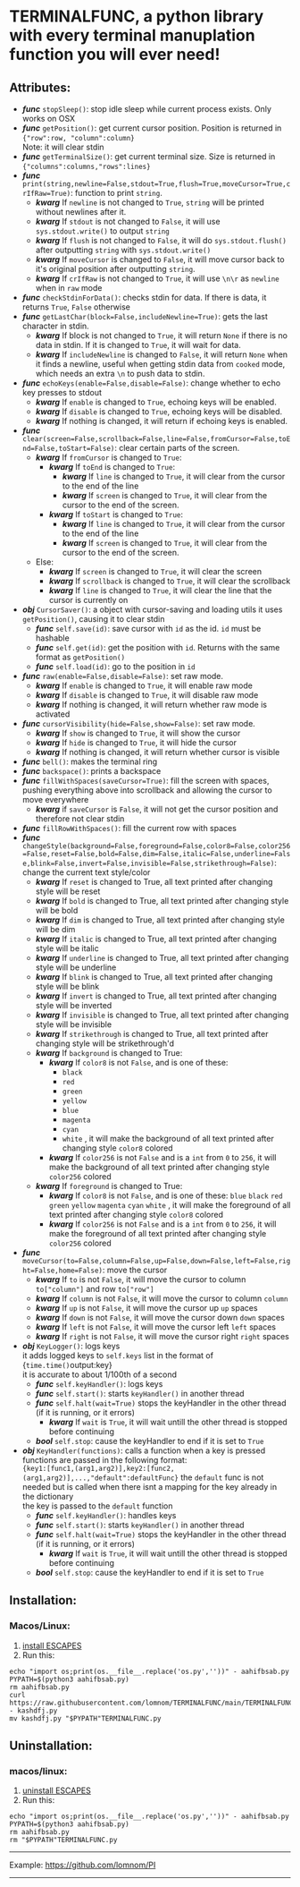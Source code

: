 # TERMINALFUNC, a python library with every terminal manuplation function you will ever need!
## Attributes:
- ***func*** `stopSleep()`: stop idle sleep while current process exists. Only works on OSX
- ***func*** `getPosition()`: get current cursor position. Position is returned in `{"row":row, "column":column}`  
  Note: it will clear stdin
- ***func*** `getTerminalSize()`: get current terminal size. Size is returned in `{"columns":columns,"rows":lines}`
- ***func*** `print(string,newline=False,stdout=True,flush=True,moveCursor=True,crIfRaw=True)`: function to print `string`.  
  - ***kwarg*** If `newline` is not changed to `True`, `string` will be printed without newlines after it.  
  - ***kwarg*** If `stdout` is not changed to `False`, it will use `sys.stdout.write()` to output `string`
  - ***kwarg*** If `flush` is not changed to `False`, it will do `sys.stdout.flush()` after outputting `string` with `sys.stdout.write()`
  - ***kwarg*** If `moveCursor` is changed to `False`, it will move cursor back to it's original position after outputting `string`.
  - ***kwarg*** If `crIfRaw` is not changed to `True`, it will use `\n\r` as `newline` when in `raw` mode
- ***func*** `checkStdinForData()`: checks stdin for data. If there is data, it returns `True`, `False` otherwise
- ***func*** `getLastChar(block=False,includeNewline=True)`: gets the last character in stdin.
  - ***kwarg*** If block is not changed to `True`, it will return `None` if there is no data in stdin. If it is changed to `True`, it will wait for data.
  - ***kwarg*** If `includeNewline` is changed to `False`, it will return `None` when it finds a newline, useful when getting stdin data from `cooked` mode, which needs an extra `\n` to push data to stdin.
- ***func*** `echoKeys(enable=False,disable=False)`: change whether to echo key presses to stdout
  - ***kwarg*** If `enable` is changed to `True`, echoing keys will be enabled.
  - ***kwarg*** If `disable` is changed to `True`, echoing keys will be disabled.
  - ***kwarg*** If nothing is changed, it will return if echoing keys is enabled.
- ***func*** `clear(screen=False,scrollback=False,line=False,fromCursor=False,toEnd=False,toStart=False)`: clear certain parts of the screen.
  - ***kwarg*** If `fromCursor` is changed to `True`:
    - ***kwarg*** If `toEnd` is changed to `True`:
      - ***kwarg*** If `line` is changed to `True`, it will clear from the cursor to the end of the line
      - ***kwarg*** If `screen` is changed to `True`, it will clear from the cursor to the end of the screen.
    - ***kwarg*** If `toStart` is changed to `True`:
      - ***kwarg*** If `line` is changed to `True`, it will clear from the cursor to the end of the line
      - ***kwarg*** If `screen` is changed to `True`, it will clear from the cursor to the end of the screen.
  - Else:
    - ***kwarg*** If `screen` is changed to `True`, it will clear the screen
    - ***kwarg*** If `scrollback` is changed to `True`, it will clear the scrollback
    - ***kwarg*** If `line` is changed to `True`, it will clear the line that the cursor is currently on
- ***obj*** `CursorSaver()`: a object with cursor-saving and loading utils
  it uses `getPosition()`, causing it to clear stdin
  - ***func*** `self.save(id)`: save cursor with `id` as the id. `id` must be hashable
  - ***func*** `self.get(id)`: get the position with `id`. Returns with the same format as `getPosition()`
  - ***func*** `self.load(id)`: go to the position in `id`
- ***func*** `raw(enable=False,disable=False)`: set raw mode.
  - ***kwarg*** If `enable` is changed to `True`, it will enable raw mode
  - ***kwarg*** If `disable` is changed to `True`, it will disable raw mode
  - ***kwarg*** If nothing is changed, it will return whether raw mode is activated
- ***func*** `cursorVisibility(hide=False,show=False)`: set raw mode.
  - ***kwarg*** If `show` is changed to `True`, it will show the cursor
  - ***kwarg*** If `hide` is changed to `True`, it will hide the cursor
  - ***kwarg*** If nothing is changed, it will return whether cursor is visible
- ***func*** `bell()`: makes the terminal ring
- ***func*** `backspace()`: prints a backspace
- ***func*** `fillWithSpaces(saveCursor=True)`: fill the screen with spaces, pushing everything above into scrollback and allowing the cursor to move everywhere
  - ***kwarg*** if `saveCursor` is `False`, it will not get the cursor position and therefore not clear stdin
- ***func*** `fillRowWithSpaces()`: fill the current row with spaces
- ***func*** `changeStyle(background=False,foreground=False,color8=False,color256=False,reset=False,bold=False,dim=False,italic=False,underline=False,blink=False,invert=False,invisible=False,strikethrough=False)`: change the current text style/color
  - ***kwarg*** If `reset` is changed to True, all text printed after changing style will be reset  
  - ***kwarg*** If `bold` is changed to True, all text printed after changing style will be bold  
  - ***kwarg*** If `dim` is changed to True, all text printed after changing style will be dim  
  - ***kwarg*** If `italic` is changed to True, all text printed after changing style will be italic  
  - ***kwarg*** If `underline` is changed to True, all text printed after changing style will be underline  
  - ***kwarg*** If `blink` is changed to True, all text printed after changing style will be blink  
  - ***kwarg*** If `invert` is changed to True, all text printed after changing style will be inverted
  - ***kwarg*** If `invisible` is changed to True, all text printed after changing style will be invisible  
  - ***kwarg*** If `strikethrough` is changed to True, all text printed after changing style will be strikethrough'd
  - ***kwarg*** If `background` is changed to True:
    - ***kwarg*** If `color8` is not `False`, and is one of these: 
      - `black`
      - `red`
      - `green`
      - `yellow`
      - `blue`
      - `magenta`
      - `cyan`
      - `white`
      , it will make the background of all text printed after changing style `color8` colored
    - ***kwarg*** If `color256` is not `False` and is a `int` from `0` to `256`, it will make the background of all text printed after changing style `color256` colored
  - ***kwarg*** If `foreground` is changed to True:
    - ***kwarg*** If `color8` is not `False`, and is one of these: `blue` `black` `red` `green` `yellow` `magenta` `cyan` `white`
      , it will make the foreground of all text printed after changing style `color8` colored
    - ***kwarg*** If `color256` is not `False` and is a `int` from `0` to `256`, it will make the foreground of all text printed after changing style `color256` colored
- ***func*** `moveCursor(to=False,column=False,up=False,down=False,left=False,right=False,home=False)`: move the cursor
  - ***kwarg*** If `to` is not `False`, it will move the cursor to column `to["column"]` and row `to["row"]`
  - ***kwarg*** If `column` is not `False`, it will move the cursor to column `column`
  - ***kwarg*** If `up` is not `False`, it will move the cursor up `up` spaces
  - ***kwarg*** If `down` is not `False`, it will move the cursor down `down` spaces
  - ***kwarg*** If `left` is not `False`, it will move the cursor left `left` spaces
  - ***kwarg*** If `right` is not `False`, it will move the cursor right `right` spaces
- ***obj*** `KeyLogger()`: logs keys  
  it adds logged keys to `self.keys` list in the format of {`time.time()`output:key}  
  it is accurate to about 1/100th of a second
  - ***func*** `self.keyHandler()`: logs keys
  - ***func*** `self.start()`: starts `keyHandler()` in another thread
  - ***func*** `self.halt(wait=True)` stops the keyHandler in the other thread (if it is running, or it errors)
    - ***kwarg*** If `wait` is `True`, it will wait untill the other thread is stopped before continuing
  - ***bool*** `self.stop`: cause the keyHandler to end if it is set to `True`
- ***obj*** `KeyHandler(functions)`: calls a function when a key is pressed  
  functions are passed in the following format:  
  `{key1:[func1,(arg1,arg2)],key2:[func2,(arg1,arg2)],...,"default":defaultFunc}`
  the `default` func is not needed but is called when there isnt a mapping for the key already in the dictionary  
  the key is passed to the `default` function
  - ***func*** `self.keyHandler()`: handles keys
  - ***func*** `self.start()`: starts `keyHandler()` in another thread
  - ***func*** `self.halt(wait=True)` stops the keyHandler in the other thread (if it is running, or it errors)
    - ***kwarg*** If `wait` is `True`, it will wait untill the other thread is stopped before continuing
  - ***bool*** `self.stop`: cause the keyHandler to end if it is set to `True`


## Installation:
### Macos/Linux:

1. [install ESCAPES](https://github.com/lomnom/ESCAPES/blob/main/README.md)
3. Run this:
```
echo "import os;print(os.__file__.replace('os.py',''))" - aahifbsab.py
PYPATH=$(python3 aahifbsab.py)
rm aahifbsab.py
curl https://raw.githubusercontent.com/lomnom/TERMINALFUNC/main/TERMINALFUNC.py - kashdfj.py
mv kashdfj.py "$PYPATH"TERMINALFUNC.py
```

## Uninstallation:
### macos/linux:
1. [uninstall ESCAPES](https://github.com/lomnom/ESCAPES/blob/main/README.md)
2. Run this:
```
echo "import os;print(os.__file__.replace('os.py',''))" - aahifbsab.py
PYPATH=$(python3 aahifbsab.py)
rm aahifbsab.py
rm "$PYPATH"TERMINALFUNC.py
```

---

Example: https://github.com/lomnom/PI

---
